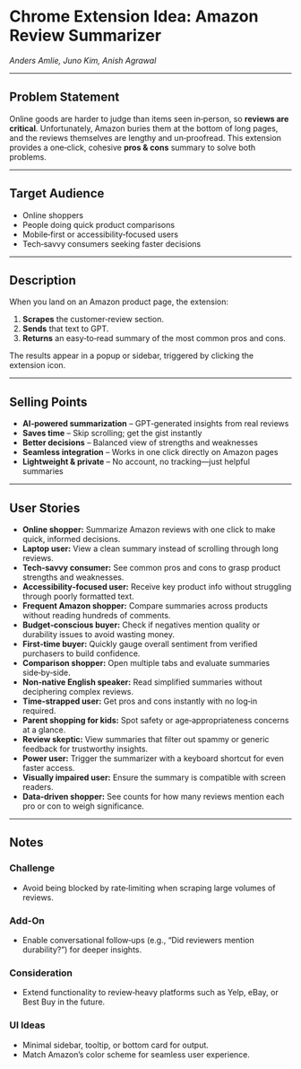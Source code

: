# Chrome Extension Idea: **Amazon Review Summarizer**  
*Anders Amlie, Juno Kim, Anish Agrawal*

---

## Problem Statement
Online goods are harder to judge than items seen in‑person, so **reviews are critical**. Unfortunately, Amazon buries them at the bottom of long pages, and the reviews themselves are lengthy and un‑proofread. This extension provides a one‑click, cohesive **pros & cons** summary to solve both problems.

---

## Target Audience
- Online shoppers  
- People doing quick product comparisons  
- Mobile‑first or accessibility‑focused users  
- Tech‑savvy consumers seeking faster decisions  

---

## Description
When you land on an Amazon product page, the extension:

1. **Scrapes** the customer‑review section.  
2. **Sends** that text to GPT.  
3. **Returns** an easy‑to‑read summary of the most common pros and cons.  

The results appear in a popup or sidebar, triggered by clicking the extension icon.

---

## Selling Points
- **AI‑powered summarization** – GPT‑generated insights from real reviews  
- **Saves time** – Skip scrolling; get the gist instantly  
- **Better decisions** – Balanced view of strengths and weaknesses  
- **Seamless integration** – Works in one click directly on Amazon pages  
- **Lightweight & private** – No account, no tracking―just helpful summaries  

---

## User Stories
- **Online shopper:** Summarize Amazon reviews with one click to make quick, informed decisions.  
- **Laptop user:** View a clean summary instead of scrolling through long reviews.  
- **Tech‑savvy consumer:** See common pros and cons to grasp product strengths and weaknesses.  
- **Accessibility‑focused user:** Receive key product info without struggling through poorly formatted text.  
- **Frequent Amazon shopper:** Compare summaries across products without reading hundreds of comments.  
- **Budget‑conscious buyer:** Check if negatives mention quality or durability issues to avoid wasting money.  
- **First‑time buyer:** Quickly gauge overall sentiment from verified purchasers to build confidence.  
- **Comparison shopper:** Open multiple tabs and evaluate summaries side‑by‑side.  
- **Non‑native English speaker:** Read simplified summaries without deciphering complex reviews.  
- **Time‑strapped user:** Get pros and cons instantly with no log‑in required.  
- **Parent shopping for kids:** Spot safety or age‑appropriateness concerns at a glance.  
- **Review skeptic:** View summaries that filter out spammy or generic feedback for trustworthy insights.  
- **Power user:** Trigger the summarizer with a keyboard shortcut for even faster access.  
- **Visually impaired user:** Ensure the summary is compatible with screen readers.  
- **Data‑driven shopper:** See counts for how many reviews mention each pro or con to weigh significance.  

---

## Notes

### Challenge
- Avoid being blocked by rate‑limiting when scraping large volumes of reviews.

### Add‑On
- Enable conversational follow‑ups (e.g., “Did reviewers mention durability?”) for deeper insights.

### Consideration
- Extend functionality to review‑heavy platforms such as Yelp, eBay, or Best Buy in the future.

### UI Ideas
- Minimal sidebar, tooltip, or bottom card for output.  
- Match Amazon’s color scheme for seamless user experience.
